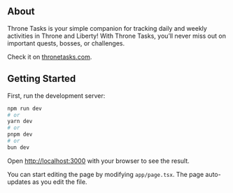 ## About
Throne Tasks is your simple companion for tracking daily and weekly activities in Throne and Liberty! With Throne Tasks, you’ll never miss out on important quests, bosses, or challenges.

Check it on [thronetasks.com](https:/www.thronetasks.com).

## Getting Started

First, run the development server:

```bash
npm run dev
# or
yarn dev
# or
pnpm dev
# or
bun dev
```

Open [http://localhost:3000](http://localhost:3000) with your browser to see the result.

You can start editing the page by modifying `app/page.tsx`. The page auto-updates as you edit the file.
